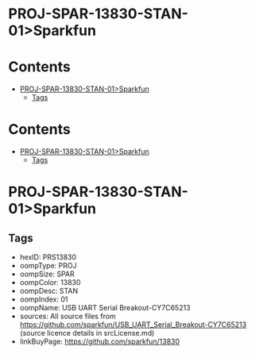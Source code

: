 
PROJ-SPAR-13830-STAN-01>Sparkfun
================================

Contents
========

* [PROJ-SPAR-13830-STAN-01>Sparkfun](#proj-spar-13830-stan-01sparkfun)
	* [Tags](#tags)

Contents
========

* [PROJ-SPAR-13830-STAN-01>Sparkfun](#proj-spar-13830-stan-01sparkfun)
	* [Tags](#tags)

# PROJ-SPAR-13830-STAN-01>Sparkfun

## Tags

- hexID: PRS13830
- oompType: PROJ
- oompSize: SPAR
- oompColor: 13830
- oompDesc: STAN
- oompIndex: 01
- oompName: USB UART Serial Breakout-CY7C65213
- sources: All source files from https://github.com/sparkfun/USB_UART_Serial_Breakout-CY7C65213 (source licence details in srcLicense.md)
- linkBuyPage: https://github.com/sparkfun/13830
